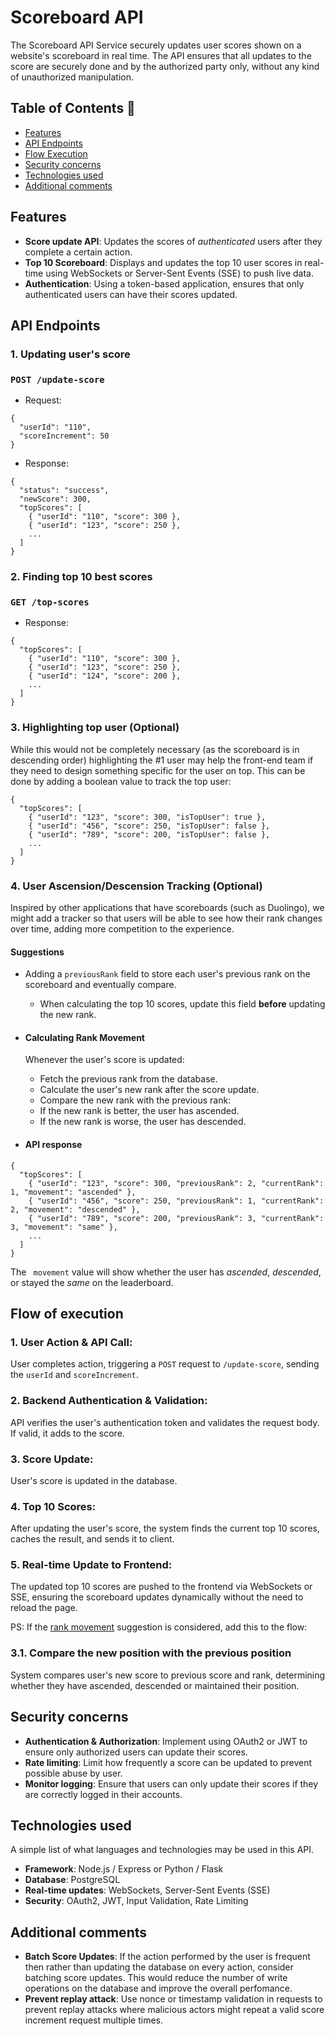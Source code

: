 # Scoreboard API
The Scoreboard API Service securely updates user scores shown on a website's scoreboard in real time. The API ensures that all updates to the score are securely done and by the authorized party only, without any kind of unauthorized manipulation.

## Table of Contents 📝

- [Features](#features)
- [API Endpoints](#api-endpoints)
- [Flow Execution](#flow-of-execution)
- [Security concerns](#security-concerns)
- [Technologies used](#technologies-used)
- [Additional comments](#additional-comments)


## Features
- **Score update API**:  Updates the scores of *authenticated* users after they complete a certain action.
- **Top 10 Scoreboard**: Displays and updates the top 10 user scores in real-time using WebSockets or Server-Sent Events (SSE) to push live data.
- **Authentication**: Using a token-based application, ensures that only authenticated users can have their scores updated.

## API Endpoints
### 1. Updating user's score
### ``POST /update-score``
- Request:
```
{
  "userId": "110",
  "scoreIncrement": 50
}
```
- Response:
```
{
  "status": "success",
  "newScore": 300,
  "topScores": [
    { "userId": "110", "score": 300 },
    { "userId": "123", "score": 250 },
    ...
  ]
}
```
### 2. Finding top 10 best scores
### ``GET /top-scores``
- Response:
```
{
  "topScores": [
    { "userId": "110", "score": 300 },
    { "userId": "123", "score": 250 },
    { "userId": "124", "score": 200 },
    ...
  ]
}
```


### 3. Highlighting top user (Optional)
While this would not be completely necessary (as the scoreboard is in descending order) highlighting the #1 user may help the front-end team if they need to design something specific for the user on top. This can be done by adding a boolean value to track the top user:
```
{
  "topScores": [
    { "userId": "123", "score": 300, "isTopUser": true },
    { "userId": "456", "score": 250, "isTopUser": false },
    { "userId": "789", "score": 200, "isTopUser": false },
    ...
  ]
}
```

### 4. User Ascension/Descension Tracking (Optional)
Inspired by other applications that have scoreboards (such as Duolingo), we might add a tracker so that users will be able to see how their rank changes over time, adding more competition to the experience.
#### Suggestions
- Adding a ``previousRank`` field to store each user's previous rank on the scoreboard and eventually compare.
    - When calculating the top 10 scores, update this field **before** updating the new rank.

-  #### Calculating Rank Movement
    Whenever the user's score is updated:
    - Fetch the previous rank from the database.
    - Calculate the user's new rank after the score update.
    - Compare the new rank with the previous rank:
    - If the new rank is better, the user has ascended.
    - If the new rank is worse, the user has descended.

- #### API response
```
{
  "topScores": [
    { "userId": "123", "score": 300, "previousRank": 2, "currentRank": 1, "movement": "ascended" },
    { "userId": "456", "score": 250, "previousRank": 1, "currentRank": 2, "movement": "descended" },
    { "userId": "789", "score": 200, "previousRank": 3, "currentRank": 3, "movement": "same" },
    ...
  ]
}
```
The `` movement`` value will show whether the user has *ascended*, *descended*, or stayed the *same* on the leaderboard.

## Flow of execution
### 1. User Action & API Call:
User completes action, triggering a ``POST`` request to ``/update-score``, sending the ``userId`` and ``scoreIncrement``.

### 2. Backend Authentication & Validation:
API verifies the user's authentication token and validates the request body. If valid, it adds to the score.

### 3. Score Update:
User's score is updated in the database.

### 4. Top 10 Scores:
After updating the user's score, the system finds the current top 10 scores, caches the result, and sends it to client.

### 5. Real-time Update to Frontend:
The updated top 10 scores are pushed to the frontend via WebSockets or SSE, ensuring the scoreboard updates dynamically without the need to reload the page.

PS:
If the [rank movement](#4-user-ascensiondescension-tracking-optional) suggestion is considered, add this to the flow:
### 3.1. Compare the new position with the previous position
System compares user's new score to previous score and rank, determining whether they have ascended, descended or maintained their position.

## Security concerns
- **Authentication & Authorization**:
Implement using OAuth2 or JWT to ensure only authorized users can update their scores.
- **Rate limiting**: Limit how frequently a score can be updated to prevent possible abuse by user.
- **Monitor logging**: Ensure that users can only update their scores if they are correctly logged in their accounts.

## Technologies used 
A simple list of what languages and technologies may be used in this API.
- **Framework**: Node.js / Express or Python / Flask
- **Database**: PostgreSQL
- **Real-time updates**: WebSockets, Server-Sent Events (SSE)
- **Security**: OAuth2, JWT, Input Validation, Rate Limiting

## Additional comments
- **Batch Score Updates**: If the action performed by the user is frequent then rather than updating the database on every action, consider batching score updates. This would reduce the number of write operations on the database and improve the overall perfomance.
- **Prevent replay attack**: Use nonce or timestamp validation in requests to prevent replay attacks where malicious actors might repeat a valid score increment request multiple times.



